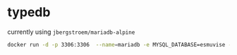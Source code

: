 # typedb

currently using `jbergstroem/mariadb-alpine`

```sh
docker run -d -p 3306:3306  --name=mariadb -e MYSQL_DATABASE=esmuvise -e SKIP_INNODB=1  jbergstroem/mariadb-alpine
```